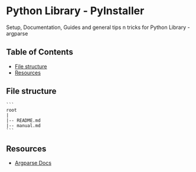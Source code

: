 # Python Library - PyInstaller

Setup, Documentation, Guides and general tips n tricks for Python Library - argparse

## Table of Contents
* [File structure](#file-structure)
* [Resources](#resources)

## File structure

	```
	root
	|
	|-- README.md
	|-- manual.md
	```

## Resources

- [Argparse Docs](https://docs.python.org/3/howto/argparse.html)